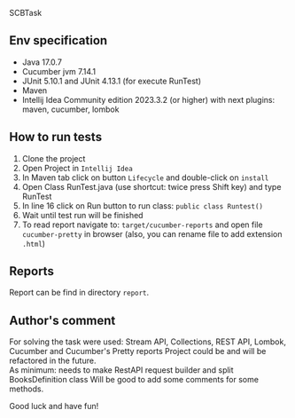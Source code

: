 SCBTask

## Env specification
- Java 17.0.7
- Cucumber jvm 7.14.1
- JUnit 5.10.1 and JUnit 4.13.1 (for execute RunTest)
- Maven
- Intellij Idea Community edition 2023.3.2 (or higher) with next plugins: maven, cucumber, lombok

## How to run tests
1. Clone the project
2. Open Project in `Intellij Idea`
3. In Maven tab click on button `Lifecycle` and double-click on `install`
4. Open Class RunTest.java (use shortcut: twice press Shift key) and type RunTest
5. In line 16 click on Run button to run class: `public class Runtest()`
6. Wait until test run will be finished
7. To read report navigate to: `target/cucumber-reports` and open file `cucumber-pretty` in browser (also, you can rename file to add extension `.html`)

## Reports
Report can be find in directory `report`.  

## Author's comment
For solving the task were used: Stream API, Collections, REST API, Lombok, Cucumber and Cucumber's Pretty reports
Project could be and will be refactored in the future.  
As minimum: needs to make RestAPI request builder and split BooksDefinition class 
Will be good to add some comments for some methods.

Good luck and have fun!
